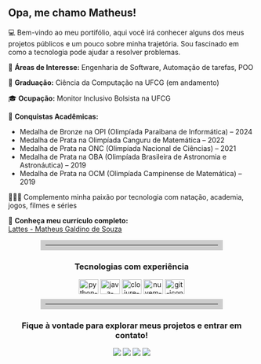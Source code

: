 ## Opa, me chamo Matheus!

💻 Bem-vindo ao meu portifólio, aqui você irá conhecer alguns dos meus projetos públicos e um pouco sobre minha trajetória. Sou fascinado em como a tecnologia pode ajudar a resolver problemas.

📜 **Áreas de Interesse:** Engenharia de Software, Automação de tarefas, POO

🧠 **Graduação:** Ciência da Computação na UFCG (em andamento)

🎓 **Ocupação:** Monitor Inclusivo Bolsista na UFCG

🏅 **Conquistas Acadêmicas:**  
- Medalha de Bronze na OPI (Olimpíada Paraibana de Informática) – 2024  
- Medalha de Prata na Olimpíada Canguru de Matemática – 2022  
- Medalha de Prata na ONC (Olimpíada Nacional de Ciências) – 2021  
- Medalha de Prata na OBA (Olimpíada Brasileira de Astronomia e Astronáutica) – 2019  
- Medalha de Prata na OCM (Olimpíada Campinense de Matemática) – 2019  

🏊🏼‍♂️ Complemento minha paixão por tecnologia com natação, academia, jogos, filmes e séries

🚀 **Conheça meu currículo completo:**  
[Lattes - Matheus Galdino de Souza](http://lattes.cnpq.br/7111903964018538)

<hr style="border: 10px solid #ccc; width: 70%; margin: 10px auto;">

<div align="center"> 
  <h3 align="center">Tecnologias com experiência</h3>
  <img align="center" height="30" width="40" alt="python-icon" src="https://raw.githubusercontent.com/Thomas-George-T/Thomas-George-T/master/assets/python.svg">
  <img align="center" height="30" width="40" alt="java-icon" src="https://raw.githubusercontent.com/jmnote/z-icons/master/svg/java.svg">
  <img align="center" height="30" width="40" alt="clojure-icon" src="https://logo.wine/a/logo/Clojure/Clojure-Logo.wine.svg">
  <img align="center" height="30" width="40" alt="nuvem-render-icon" src="https://avatars.githubusercontent.com/u/36424661?s=200&v=4">
  <img align="center" height="30" width="40" alt="git-icon" src="https://raw.githubusercontent.com/jmnote/z-icons/master/svg/git.svg">
</div>

<hr style="border: 10px solid #ccc; width: 70%; margin: 10px auto;">

<div align="center"> 
  <h3 align="center">Fique à vontade para explorar meus projetos e entrar em contato!</h3>
<a target="_blank" href="mailto:matheus.galdino.souza@ccc.ufcg.edu.br"><img src="https://img.shields.io/badge/Gmail-D14836?style=for-the-badge&logo=gmail&logoColor=white"></img></a>
<a target="_blank" href="https://wa.me/5583991623789"><img src="https://img.shields.io/badge/WhatsApp-25D366?style=for-the-badge&logo=whatsapp&logoColor=white"></img></a>
<a target="_blank" href="https://discord.com/users/matheus.galdino"><img src="https://img.shields.io/badge/Discord-7289DA?style=for-the-badge&logo=discord&logoColor=white"></img></a>
<a target="_blank" href="https://www.instagram.com/matheus.galdinoo/"><img src="https://img.shields.io/badge/Instagram-E4405F?style=for-the-badge&logo=instagram&logoColor=white"></img></a>
</div>

